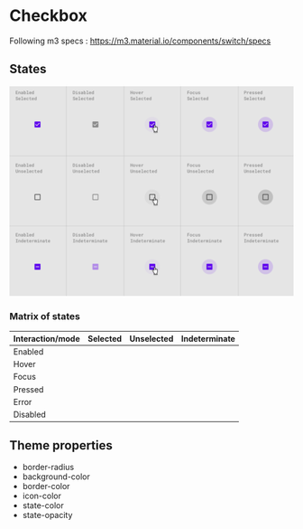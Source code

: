 # Checkbox

Following m3 specs : https://m3.material.io/components/switch/specs

## States

![State](./assets/checkbox-state.png)

### Matrix of states

| Interaction/mode | Selected | Unselected | Indeterminate |
| ---------------- | -------- | ---------- | ------------- |
| Enabled          |          |            |               |
| Hover            |          |            |               |
| Focus            |          |            |               |
| Pressed          |          |            |               |
| Error            |          |            |               |
| Disabled         |          |            |               |

## Theme properties

- border-radius
- background-color
- border-color
- icon-color
- state-color
- state-opacity

